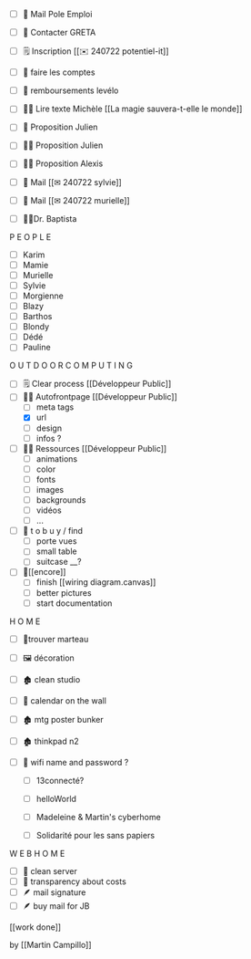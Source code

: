 * [ ] 📧 Mail Pole Emploi
* [ ] 📧 Contacter GRETA
* [ ] 🗒 Inscription [[✉ 240722 potentiel-it]]
* [ ] 💸 faire les comptes
* [ ] 💸 remboursements levélo

* [ ] 🧙‍♀ Lire texte Michèle [[La magie sauvera-t-elle le monde]]
* [ ] 📧 Proposition Julien
* [ ] 🧑‍💻 Proposition Julien
* [ ] 🧑‍💻 Proposition Alexis
* [ ] 📧 Mail [[✉ 240722 sylvie]]
* [ ] 📧 Mail [[✉ 240722 murielle]]
* [ ] 🧑‍💻Dr. Baptista

P E O P L E
* [ ] Karim
* [ ] Mamie
* [ ] Murielle
* [ ] Sylvie
* [ ] Morgienne
* [ ] Blazy
* [ ] Barthos
* [ ] Blondy
* [ ] Dédé
* [ ] Pauline

O U T D O O R   C O M P U T I N G
* [ ] 🗒 Clear process [[Développeur Public]]
* [ ] 🧑‍💻 Autofrontpage [[Développeur Public]]
	* [ ] meta tags
	* [x] url
	* [ ] design
	* [ ] infos ?
* [ ] 🧑‍💻 Ressources [[Développeur Public]]
	* [ ] animations
	* [ ] color
	* [ ] fonts
	* [ ] images
	* [ ] backgrounds
	* [ ] vidéos
	* [ ] ...
* [ ] 💸 t o  b u y / find
	* [ ] porte vues
	* [ ] small table
	* [ ] suitcase __?
* [ ] 🗽[[encore]]
	* [ ] finish [[wiring diagram.canvas]]
	* [ ] better pictures
	* [ ] start documentation

H O M E
* [ ] 🔨trouver marteau
* [ ] 🖼 décoration
* [ ] 🏚 clean studio


* [ ] 📆 calendar on the wall
* [ ] 🏚 mtg poster bunker
* [ ] 🏚 thinkpad n2
* [ ] 📶 wifi name and password ?
	* [ ] 13connecté?
	* [ ] helloWorld
	* [ ] Madeleine & Martin's cyberhome
	* [ ] Solidarité pour les sans papiers


W E B H O M E
* [ ] 🧹 clean server
* [ ] 💸 transparency about costs
* [ ] 🪶 mail signature
* [ ] 🪶 buy mail for JB

[[work done]]


by [[Martin Campillo]]